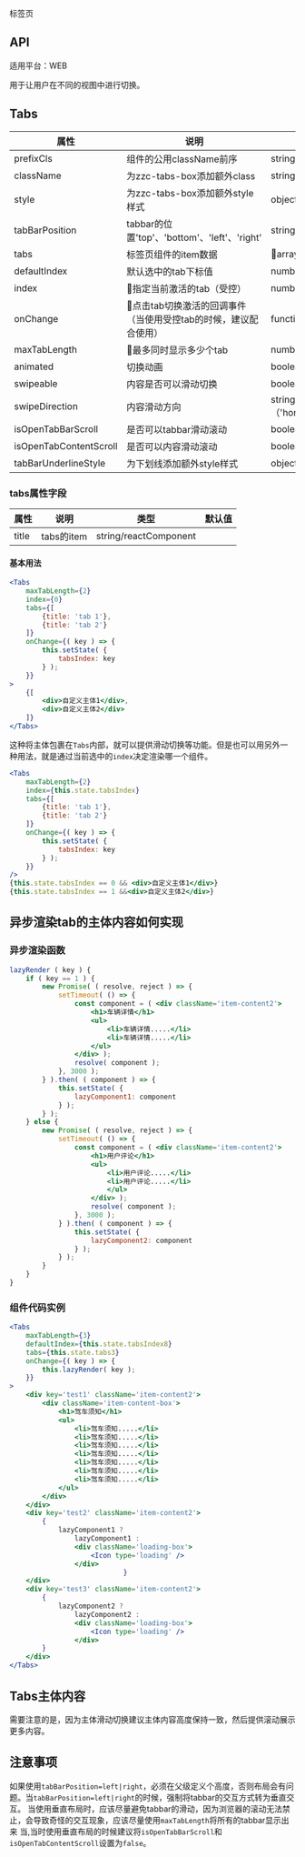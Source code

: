 标签页

## API

适用平台：WEB

用于让用户在不同的视图中进行切换。


## Tabs

| 属性                   | 说明                                                            | 类型                               | 默认值     |
| ---------------------- | --------------------------------------------------------------- | ---------------------------------- | ---------- |
| prefixCls              | 组件的公用className前序                                         | string                             | zds-tabs   |
| className              | 为zzc-tabs-box添加额外class                                     | string                             | ''         |
| style                  | 为zzc-tabs-box添加额外style样式                                 | object                             | {}         |
| tabBarPosition         | tabbar的位置'top'、'bottom'、'left'、'right'                    | string                             | 'top'      |
| tabs                   | 标签页组件的item数据                                            | array                             | []         |
| defaultIndex           | 默认选中的tab下标值                                             | number/string                      | 0          |
| index                  | 指定当前激活的tab（受控）                                      | number/string                      | null       |
| onChange               | 点击tab切换激活的回调事件（当使用受控tab的时候，建议配合使用） | function                           |            |
| maxTabLength           | 最多同时显示多少个tab                                          | number                             | 3          |
| animated               | 切换动画                                                        | boolean                            | true       |
| swipeable              | 内容是否可以滑动切换                                            | boolean                            | true       |
| swipeDirection         | 内容滑动方向                                                    | string（'horizontal'、'vertical'） | horizontal |
| isOpenTabBarScroll     | 是否可以tabbar滑动滚动                                          | boolean                            | true       |
| isOpenTabContentScroll | 是否可以内容滑动滚动                                            | boolean                            | true       |
| tabBarUnderlineStyle   | 为下划线添加额外style样式                                       | object                             | {}         |


### tabs属性字段
| 属性  | 说明       | 类型                  | 默认值 |
| ----- | ---------- | --------------------- | ------ |
| title | tabs的item | string/reactComponent |        |

#### 基本用法
```jsx
<Tabs
    maxTabLength={2}
    index={0}
    tabs={[
        {title: 'tab 1'},
        {title: 'tab 2'}
    ]}
    onChange={( key ) => {
        this.setState( {
            tabsIndex: key
        } );
    }}
>
    {[
        <div>自定义主体1</div>,
        <div>自定义主体2</div>
    ]}
</Tabs>
```

这种将主体包裹在`Tabs`内部，就可以提供滑动切换等功能。但是也可以用另外一种用法，就是通过当前选中的`index`决定渲染哪一个组件。


```jsx
<Tabs
    maxTabLength={2}
    index={this.state.tabsIndex}
    tabs={[
        {title: 'tab 1'},
        {title: 'tab 2'}
    ]}
    onChange={( key ) => {
        this.setState( {
            tabsIndex: key
        } );
    }}
/>
{this.state.tabsIndex == 0 && <div>自定义主体1</div>}
{this.state.tabsIndex == 1 &&<div>自定义主体2</div>}
```

## 异步渲染tab的主体内容如何实现

### 异步渲染函数
```jsx
lazyRender ( key ) {
    if ( key == 1 ) {
        new Promise( ( resolve, reject ) => {
            setTimeout( () => {
                const component = ( <div className='item-content2'>
                    <h1>车辆详情</h1>
                    <ul>
                        <li>车辆详情.....</li>
                        <li>车辆详情.....</li>
                    </ul>
                </div> );
                resolve( component );
            }, 3000 );
        } ).then( ( component ) => {
            this.setState( {
                lazyComponent1: component
            } );
        } );
    } else {
        new Promise( ( resolve, reject ) => {
            setTimeout( () => {
                const component = ( <div className='item-content2'>
                    <h1>用户评论</h1>
                    <ul>
                        <li>用户评论.....</li>
                        <li>用户评论.....</li>
                        </ul>
                    </div> );
                    resolve( component );
                }, 3000 );
            } ).then( ( component ) => {
                this.setState( {
                    lazyComponent2: component
                } );
            } );
        }
    }
}
```

### 组件代码实例
```jsx
<Tabs
    maxTabLength={3}
    defaultIndex={this.state.tabsIndex8}
    tabs={this.state.tabs3}
    onChange={( key ) => {
        this.lazyRender( key );
    }}
>
    <div key='test1' className='item-content2'>
        <div className='item-content-box'>
            <h1>驾车须知</h1>
            <ul>
                <li>驾车须知.....</li>
                <li>驾车须知.....</li>
                <li>驾车须知.....</li>
                <li>驾车须知.....</li>
                <li>驾车须知.....</li>
                <li>驾车须知.....</li>
                <li>驾车须知.....</li>
            </ul>
        </div>
    </div>
    <div key='test2' className='item-content2'>
        {
            lazyComponent1 ?
                lazyComponent1 :
                <div className='loading-box'>
                    <Icon type='loading' />
                </div>
                            }
    </div>
    <div key='test3' className='item-content2'>
        {
            lazyComponent2 ?
                lazyComponent2 :
                <div className='loading-box'>
                    <Icon type='loading' />
                </div>
        }
    </div>
</Tabs>
```

## Tabs主体内容

需要注意的是，因为主体滑动切换建议主体内容高度保持一致，然后提供滚动展示更多内容。

## 注意事项
如果使用`tabBarPosition=left|right`，必须在父级定义个高度，否则布局会有问题。当`tabBarPosition=left|right`的时候，强制将tabbar的交互方式转为垂直交互。
当使用垂直布局时，应该尽量避免tabbar的滑动，因为浏览器的滚动无法禁止，会导致奇怪的交互现象，应该尽量使用`maxTabLength`将所有的tabbar显示出来
当,当时使用垂直布局的时候建议将`isOpenTabBarScroll`和`isOpenTabContentScroll`设置为`false`。








